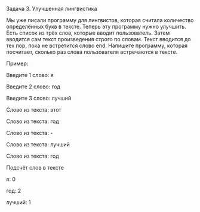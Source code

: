 Задача 3. Улучшенная лингвистика

Мы уже писали программу для лингвистов, которая считала количество определённых букв в тексте. Теперь эту программу нужно улучшить. Есть список из трёх слов, которые вводит пользователь. Затем вводится сам текст произведения строго по словам. Текст вводится до тех пор, пока не встретится слово end. Напишите программу, которая посчитает, сколько раз слова пользователя встречаются в тексте.


Пример:

Введите 1 слово: я

Введите 2 слово: год

Введите 3 слово: лучший


Слово из текста: этот

Слово из текста: год

Слово из текста: -

Слово из текста: лучший

Слово из текста: год


Подсчёт слов в тексте

я: 0

год: 2

лучший: 1
